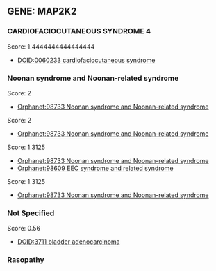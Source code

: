 
## GENE: MAP2K2

### CARDIOFACIOCUTANEOUS SYNDROME 4

Score: 1.4444444444444444

 * [DOID:0060233 cardiofaciocutaneous syndrome](http://beta.monarchinitiative.org/disease/DOID:0060233)

### Noonan syndrome and Noonan-related syndrome

Score: 2

 * [Orphanet:98733 Noonan syndrome and Noonan-related syndrome](http://beta.monarchinitiative.org/disease/Orphanet:98733)

Score: 2

 * [Orphanet:98733 Noonan syndrome and Noonan-related syndrome](http://beta.monarchinitiative.org/disease/Orphanet:98733)

Score: 1.3125

 * [Orphanet:98733 Noonan syndrome and Noonan-related syndrome](http://beta.monarchinitiative.org/disease/Orphanet:98733)
 * [Orphanet:98609 EEC syndrome and related syndrome](http://beta.monarchinitiative.org/disease/Orphanet:98609)

Score: 1.3125

 * [Orphanet:98733 Noonan syndrome and Noonan-related syndrome](http://beta.monarchinitiative.org/disease/Orphanet:98733)

### Not Specified

Score: 0.56

 * [DOID:3711 bladder adenocarcinoma](http://beta.monarchinitiative.org/disease/DOID:3711)

### Rasopathy
